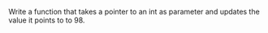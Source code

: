  Write a function that takes a pointer to an int as parameter and updates the value it points to to 98.
